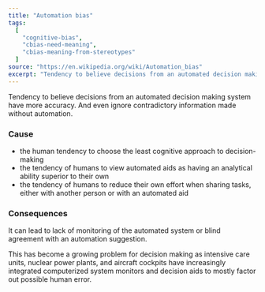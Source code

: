 ```yaml
---
title: "Automation bias"
tags:
  [
    "cognitive-bias",
    "cbias-need-meaning",
    "cbias-meaning-from-stereotypes"
  ]
source: "https://en.wikipedia.org/wiki/Automation_bias"
excerpt: "Tendency to believe decisions from an automated decision making system have more accuracy. And even ignore contradictory information made without automation."
---
```


Tendency to believe decisions from an automated decision making system have more accuracy. And even ignore contradictory information made without automation.

### Cause

- the human tendency to choose the least cognitive approach to decision-making
- the tendency of humans to view automated aids as having an analytical ability superior to their own
- the tendency of humans to reduce their own effort when sharing tasks, either with another person or with an automated aid

### Consequences

It can lead to lack of monitoring of the automated system or blind agreement with an automation suggestion.

This has become a growing problem for decision making as intensive care units, nuclear power plants, and aircraft cockpits have increasingly integrated computerized system monitors and decision aids to mostly factor out possible human error. 